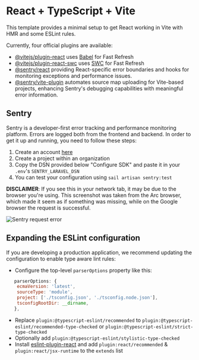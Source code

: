 # React + TypeScript + Vite

This template provides a minimal setup to get React working in Vite with HMR and some ESLint rules.

Currently, four official plugins are available:

- [@vitejs/plugin-react](https://github.com/vitejs/vite-plugin-react/blob/main/packages/plugin-react/README.md) uses [Babel](https://babeljs.io/) for Fast Refresh
- [@vitejs/plugin-react-swc](https://github.com/vitejs/vite-plugin-react-swc) uses [SWC](https://swc.rs/) for Fast Refresh
- [@sentry/react](https://docs.sentry.io/platforms/javascript/guides/react/) providing React-specific error boundaries and hooks for monitoring exceptions and performance issues.
- [@sentry/vite-plugin](https://docs.sentry.io/platforms/javascript/guides/react/sourcemaps/uploading/vite/) automates source map uploading for Vite-based projects, enhancing Sentry's debugging capabilities with meaningful error information.

## Sentry

Sentry is a developer-first error tracking and performance monitoring platform. Errors are logged both from the frontend and backend. In order to get it up and running, you need to follow these steps:

1. Create an account [here](https://sentry.io)
2. Create a project within an organization
3. Copy the DSN provided below "Configure SDK" and paste it in your `.env`'s `SENTRY_LARAVEL_DSN`
4. You can test your configuration using `sail artisan sentry:test`

**DISCLAIMER**: If you see this in your network tab, it may be due to the browser you're using. This screenshot was taken from the Arc browser, which made it seem as if something was missing, while on the Google browser the request is successful.

![Sentry request error](image.png)

## Expanding the ESLint configuration

If you are developing a production application, we recommend updating the configuration to enable type aware lint rules:

- Configure the top-level `parserOptions` property like this:

```js
   parserOptions: {
    ecmaVersion: 'latest',
    sourceType: 'module',
    project: ['./tsconfig.json', './tsconfig.node.json'],
    tsconfigRootDir: __dirname,
   },
```

- Replace `plugin:@typescript-eslint/recommended` to `plugin:@typescript-eslint/recommended-type-checked` or `plugin:@typescript-eslint/strict-type-checked`
- Optionally add `plugin:@typescript-eslint/stylistic-type-checked`
- Install [eslint-plugin-react](https://github.com/jsx-eslint/eslint-plugin-react) and add `plugin:react/recommended` & `plugin:react/jsx-runtime` to the `extends` list
